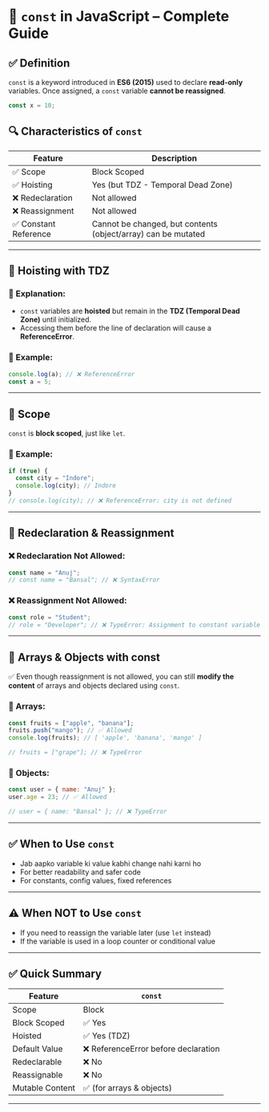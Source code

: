# 📘 `const` in JavaScript – Complete Guide

## ✅ Definition
`const` is a keyword introduced in **ES6 (2015)** used to declare **read-only** variables. Once assigned, a `const` variable **cannot be reassigned**.

```js
const x = 10;
```

## 🔍 Characteristics of `const`

| Feature              | Description |
|----------------------|-------------|
| ✅ Scope             | Block Scoped |
| ✅ Hoisting          | Yes (but TDZ - Temporal Dead Zone) |
| ❌ Redeclaration     | Not allowed |
| ❌ Reassignment      | Not allowed |
| ✅ Constant Reference| Cannot be changed, but contents (object/array) can be mutated |

---

## 🧠 Hoisting with TDZ

### 🔸 Explanation:
- `const` variables are **hoisted** but remain in the **TDZ (Temporal Dead Zone)** until initialized.
- Accessing them before the line of declaration will cause a **ReferenceError**.

### 🔹 Example:
```js
console.log(a); // ❌ ReferenceError
const a = 5;
```

---

## 🧾 Scope

`const` is **block scoped**, just like `let`.

### 📌 Example:
```js
if (true) {
  const city = "Indore";
  console.log(city); // Indore
}
// console.log(city); // ❌ ReferenceError: city is not defined
```

---

## 🔁 Redeclaration & Reassignment

### ❌ Redeclaration Not Allowed:
```js
const name = "Anuj";
// const name = "Bansal"; // ❌ SyntaxError
```

### ❌ Reassignment Not Allowed:
```js
const role = "Student";
// role = "Developer"; // ❌ TypeError: Assignment to constant variable.
```

---

## 🧺 Arrays & Objects with const

✅ Even though reassignment is not allowed, you can still **modify the content** of arrays and objects declared using `const`.

### 🔹 Arrays:
```js
const fruits = ["apple", "banana"];
fruits.push("mango"); // ✅ Allowed
console.log(fruits); // [ 'apple', 'banana', 'mango' ]

// fruits = ["grape"]; // ❌ TypeError
```

### 🔹 Objects:
```js
const user = { name: "Anuj" };
user.age = 23; // ✅ Allowed

// user = { name: "Bansal" }; // ❌ TypeError
```

---

## ✅ When to Use `const`
- Jab aapko variable ki value kabhi change nahi karni ho
- For better readability and safer code
- For constants, config values, fixed references

---

## ⚠️ When NOT to Use `const`
- If you need to reassign the variable later (use `let` instead)
- If the variable is used in a loop counter or conditional value

---

## ✅ Quick Summary

| Feature         | `const`       |
|-----------------|---------------|
| Scope           | Block         |
| Block Scoped    | ✅ Yes        |
| Hoisted         | ✅ Yes (TDZ)  |
| Default Value   | ❌ ReferenceError before declaration |
| Redeclarable    | ❌ No         |
| Reassignable    | ❌ No         |
| Mutable Content | ✅ (for arrays & objects) |

---
